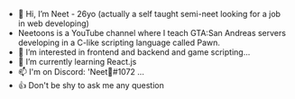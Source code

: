 - 👋 Hi, I’m Neet - 26yo (actually a self taught semi-neet looking for a job in web developing)
- Neetoons is a YouTube channel where I teach GTA:San Andreas servers developing in a C-like scripting language called Pawn.
- 👀 I’m interested in frontend and backend and game scripting...
- 🌱 I’m currently learning React.js
- 📫 I'm on Discord: 'Neet🍣#1072 ...
- 👍 Don't be shy to ask me any question 
